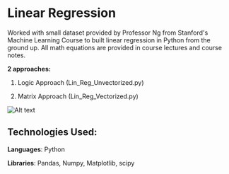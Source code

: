 # Linear Regression

Worked with small dataset provided by Professor Ng from Stanford's Machine Learning Course to built linear regression in Python from the ground up. All math equations are provided in course lectures and course notes.

**2 approaches:**

1) Logic Approach (Lin_Reg_Unvectorized.py)

2) Matrix Approach (Lin_Reg_Vectorized.py)

![Alt text](C:\Users\PeterKokalov\lpthw\Projects\ML\ScatterWithFittedLine_PopVsProfit.png "Performance Slope")

## Technologies Used:
**Languages**:
Python

**Libraries**:
Pandas, Numpy, Matplotlib, scipy
